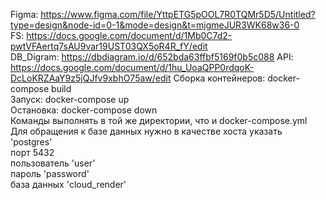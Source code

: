 Figma: https://www.figma.com/file/YttpETG5pOOL7R0TQMr5D5/Untitled?type=design&node-id=0-1&mode=design&t=mjgmeJUR3WK68w36-0  
FS: https://docs.google.com/document/d/1Mb0C7d2-pwtVFAertq7sAU9var19UST03QX5oR4R_fY/edit  
DB_Digram: https://dbdiagram.io/d/652bda63ffbf5169f0b5c088
API: https://docs.google.com/document/d/1hu_UoaQPP0rdqoK-DcLoKRZAaY9z5jQJfv9xbhO75aw/edit
Сборка контейнеров: docker-compose build  
Запуск: docker-compose up  
Остановка: docker-compose down  
Команды выполнять в той же директории, что и docker-compose.yml  
Для обращения к базе данных нужно в качестве хоста указать 'postgres'  
порт 5432  
пользователь 'user'  
пароль 'password'  
база данных 'cloud_render'
